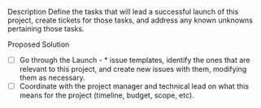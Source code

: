 Description
Define the tasks that will lead a successful launch of this project, create tickets for those tasks, and address any known unknowns pertaining those tasks.

Proposed Solution
- [ ] Go through the Launch - * issue templates, identify the ones that are relevant to this project, and create new issues with them, modifying them as necessary.
- [ ] Coordinate with the project manager and technical lead on what this means for the project (timeline, budget, scope, etc).
